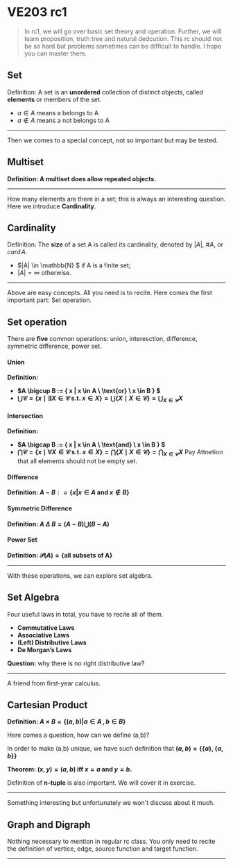 # VE203 rc1

> In rc1, we will go over basic set theory and operation. Further, we will learn proposition, truth tree and natural dedcution. This rc should not be so hard but problems sometimes can be difficult to handle. I hope you can master them.

## Set

Definition: A set is an **unordered** collection of distinct objects, called **elements** or members of the set.

- $a \in A$ means a belongs to A
- $a \notin A$ means a not belongs to A

---

Then we comes to a special concept, not so important but may be tested.

## Multiset

**Definition: A multiset does allow repeated objects.**

---

How many elements are there in a set; this is always an interesting question. Here we introduce **Cardinality**.

## Cardinality

Definition: The **size** of a set A is called its cardinality, denoted by $|A|$, $\#A$, or $card\,A$.

- $|A| \in \mathbb{N} $ if A is a finite set;
- $|A| = \infty$ otherwise.

---

Above are easy concepts. All you need is to recite. Here comes the first important part: Set operation.

## Set operation

There are **five** common operations: union, interesction, difference, symmetric difference, power set.

#### Union

**Definition:**
- **$A \bigcup B := \{ x | x \in A \ \text{or} \ x \in B \} $**
- **$\bigcup \mathcal{C} = \{ x \mid \exists X \in \mathcal{C} \text{ s.t. } x \in X \} = \bigcup \{ X \mid X \in \mathcal{C} \} = \bigcup_{X \in \mathcal{C}} X$**

#### Intersection

**Definition:**
- **$A \bigcap B := \{ x | x \in A \ \text{and} \ x \in B \} $**
- **$\bigcap \mathcal{C} = \{ x \mid \forall X \in \mathcal{C} \text{ s.t. } x \in X \} = \bigcap \{ X \mid X \in \mathcal{C} \} = \bigcap_{X \in \mathcal{C}} X$**
Pay Attnetion that all elements should not be empty set.

#### Difference

**Definition: $A − B : = \{ x | x \in A \ \text{and} \ x \notin B \}$**

#### Symmetric Difference

**Definition: $A\ \Delta\  B = (A − B) \bigcup (B − A)$**

#### Power Set

**Definition: $\mathcal{P}(A) = \{ \text{all subsets of A} \}$**

---

With these operations, we can explore set algebra.

## Set Algebra

Four useful laws in total, you have to recite all of them.

- **Commutative Laws**
- **Associative Laws**
- **(Left) Distributive Laws**
- **De Morgan’s Laws**

**Question:** why there is no right distributive law?

---

A friend from first-year calculus.

## Cartesian Product

**Definition: $A \times B = \{ (a, b) | a \in A \, , b \in B\}$**

Here comes a question, how can we define (a,b)?

In order to make (a,b) unique, we have such definition that **$(a,b) = \{ \{a\}, \{a, b\}\}$**

**Theorem: $(x, y) = (a, b)$ iff $x = a \  \text{and} \ y = b$.**

Definition of **n-tuple** is also important. We will cover it in exercise.

---

Something interesting but unfortunately we won't discuss about it much.

## Graph and Digraph

Nothing necessary to mention in regular rc class. You only need to recite the definition of vertice, edge, source function and target function.

---

